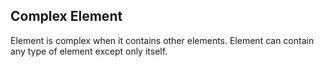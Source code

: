## Complex Element

Element is complex when it contains other elements. Element can contain any type of element except only itself. 